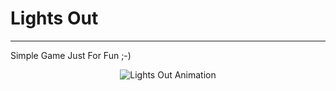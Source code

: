# Lights Out

----------
Simple Game Just For Fun ;-)									

<p align="center">
  <img src="http://www.lightsout.ir/images/help.gif" alt="Lights Out Animation">
</p>
